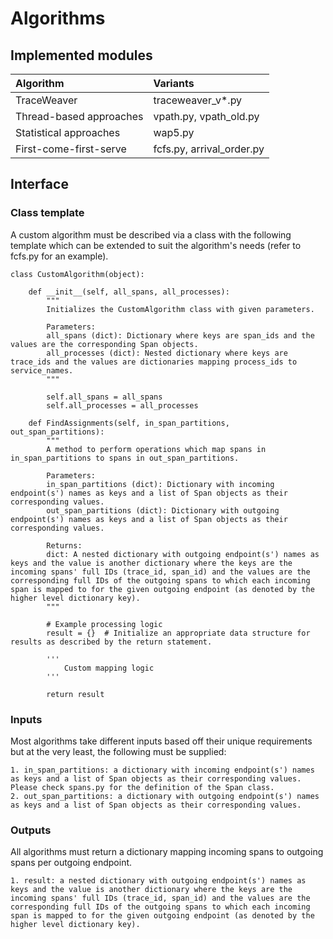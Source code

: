 # Algorithms

## Implemented modules

| Algorithm              | Variants                  |
| :----------------------| :-------------------------|
| TraceWeaver            | traceweaver_v*.py         |
| Thread-based approaches| vpath.py, vpath_old.py    |
| Statistical approaches | wap5.py                   |
| First-come-first-serve | fcfs.py, arrival_order.py |

## Interface

### Class template

A custom algorithm must be described via a class with the following template which can be extended to suit the algorithm's needs (refer to fcfs.py for an example).

```
class CustomAlgorithm(object):

    def __init__(self, all_spans, all_processes):
        """
        Initializes the CustomAlgorithm class with given parameters.

        Parameters:
        all_spans (dict): Dictionary where keys are span_ids and the values are the corresponding Span objects.
        all_processes (dict): Nested dictionary where keys are trace_ids and the values are dictionaries mapping process_ids to service_names.
        """

        self.all_spans = all_spans
        self.all_processes = all_processes

    def FindAssignments(self, in_span_partitions, out_span_partitions):
        """
        A method to perform operations which map spans in in_span_partitions to spans in out_span_partitions.

        Parameters:
        in_span_partitions (dict): Dictionary with incoming endpoint(s') names as keys and a list of Span objects as their corresponding values.
        out_span_partitions (dict): Dictionary with outgoing endpoint(s') names as keys and a list of Span objects as their corresponding values.

        Returns:
        dict: A nested dictionary with outgoing endpoint(s') names as keys and the value is another dictionary where the keys are the incoming spans' full IDs (trace_id, span_id) and the values are the corresponding full IDs of the outgoing spans to which each incoming span is mapped to for the given outgoing endpoint (as denoted by the higher level dictionary key).
        """

        # Example processing logic
        result = {}  # Initialize an appropriate data structure for results as described by the return statement.

        '''
        	Custom mapping logic
        '''

        return result
```

### Inputs

Most algorithms take different inputs based off their unique requirements but at the very least, the following must be supplied:

```
1. in_span_partitions: a dictionary with incoming endpoint(s') names as keys and a list of Span objects as their corresponding values. Please check spans.py for the definition of the Span class.
2. out_span_partitions: a dictionary with outgoing endpoint(s') names as keys and a list of Span objects as their corresponding values.
```

### Outputs

All algorithms must return a dictionary mapping incoming spans to outgoing spans per outgoing endpoint.

```
1. result: a nested dictionary with outgoing endpoint(s') names as keys and the value is another dictionary where the keys are the incoming spans' full IDs (trace_id, span_id) and the values are the corresponding full IDs of the outgoing spans to which each incoming span is mapped to for the given outgoing endpoint (as denoted by the higher level dictionary key).

```
